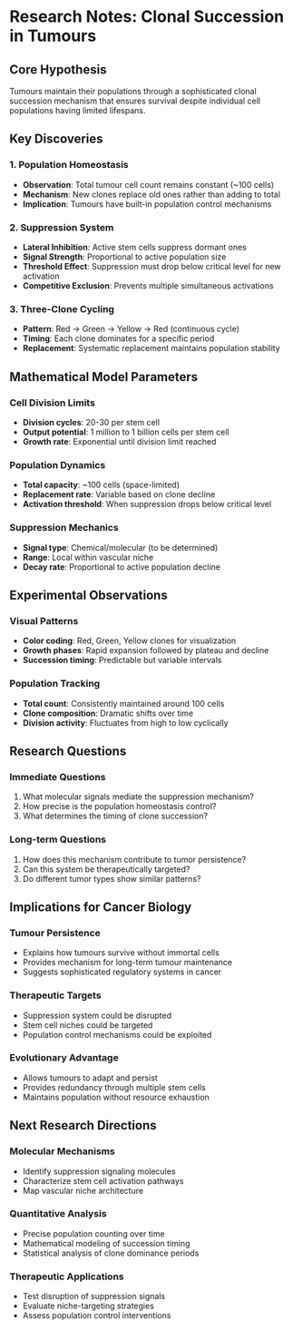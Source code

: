 # Research Notes: Clonal Succession in Tumours

## Core Hypothesis
Tumours maintain their populations through a sophisticated clonal succession mechanism that ensures survival despite individual cell populations having limited lifespans.

## Key Discoveries

### 1. Population Homeostasis
- **Observation**: Total tumour cell count remains constant (~100 cells)
- **Mechanism**: New clones replace old ones rather than adding to total
- **Implication**: Tumours have built-in population control mechanisms

### 2. Suppression System
- **Lateral Inhibition**: Active stem cells suppress dormant ones
- **Signal Strength**: Proportional to active population size
- **Threshold Effect**: Suppression must drop below critical level for new activation
- **Competitive Exclusion**: Prevents multiple simultaneous activations

### 3. Three-Clone Cycling
- **Pattern**: Red → Green → Yellow → Red (continuous cycle)
- **Timing**: Each clone dominates for a specific period
- **Replacement**: Systematic replacement maintains population stability

## Mathematical Model Parameters

### Cell Division Limits
- **Division cycles**: 20-30 per stem cell
- **Output potential**: 1 million to 1 billion cells per stem cell
- **Growth rate**: Exponential until division limit reached

### Population Dynamics
- **Total capacity**: ~100 cells (space-limited)
- **Replacement rate**: Variable based on clone decline
- **Activation threshold**: When suppression drops below critical level

### Suppression Mechanics
- **Signal type**: Chemical/molecular (to be determined)
- **Range**: Local within vascular niche
- **Decay rate**: Proportional to active population decline

## Experimental Observations

### Visual Patterns
- **Color coding**: Red, Green, Yellow clones for visualization
- **Growth phases**: Rapid expansion followed by plateau and decline
- **Succession timing**: Predictable but variable intervals

### Population Tracking
- **Total count**: Consistently maintained around 100 cells
- **Clone composition**: Dramatic shifts over time
- **Division activity**: Fluctuates from high to low cyclically

## Research Questions

### Immediate Questions
1. What molecular signals mediate the suppression mechanism?
2. How precise is the population homeostasis control?
3. What determines the timing of clone succession?

### Long-term Questions
1. How does this mechanism contribute to tumor persistence?
2. Can this system be therapeutically targeted?
3. Do different tumor types show similar patterns?

## Implications for Cancer Biology

### Tumour Persistence
- Explains how tumours survive without immortal cells
- Provides mechanism for long-term tumour maintenance
- Suggests sophisticated regulatory systems in cancer

### Therapeutic Targets
- Suppression system could be disrupted
- Stem cell niches could be targeted
- Population control mechanisms could be exploited

### Evolutionary Advantage
- Allows tumours to adapt and persist
- Provides redundancy through multiple stem cells
- Maintains population without resource exhaustion

## Next Research Directions

### Molecular Mechanisms
- Identify suppression signaling molecules
- Characterize stem cell activation pathways
- Map vascular niche architecture

### Quantitative Analysis
- Precise population counting over time
- Mathematical modeling of succession timing
- Statistical analysis of clone dominance periods

### Therapeutic Applications
- Test disruption of suppression signals
- Evaluate niche-targeting strategies
- Assess population control interventions
